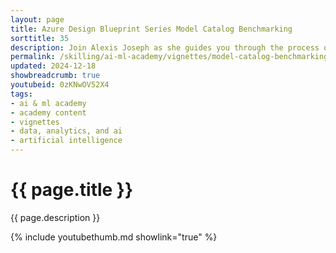 ```yaml
---
layout: page
title: Azure Design Blueprint Series Model Catalog Benchmarking
sorttitle: 35
description: Join Alexis Joseph as she guides you through the process of building a comprehensive AI solution using the Azure Blueprint Series Model Catalogue Benchmarking. This video delves into a fascinating use case from Contoso Animal Sanctuary, a non-profit organization dedicated to protecting endangered animals. Discover how to leverage Azure Blob Storage, Azure AI Search, and Azure OpenAI to create a robust system that automatically reviews photos and videos, generates daily reports summarizing animal activities, and alerts caretakers of any anomalies. You'll learn how to utilize the Azure Model Catalog to identify the best models for your specific needs, based on performance metrics and other key factors. Additionally, you'll explore how model benchmarking can help you make informed decisions and optimize your AI solutions for better results. Learn how to utilize Microsoft's key Azure services to ensure your AI solutions are efficient, effective, and scalable.
permalink: /skilling/ai-ml-academy/vignettes/model-catalog-benchmarking
updated: 2024-12-18
showbreadcrumb: true
youtubeid: 0zKNwOV52X4
tags:
- ai & ml academy
- academy content
- vignettes
- data, analytics, and ai
- artificial intelligence
---
```


# {{ page.title }}

{{ page.description }}

{% include youtubethumb.md showlink="true" %}
